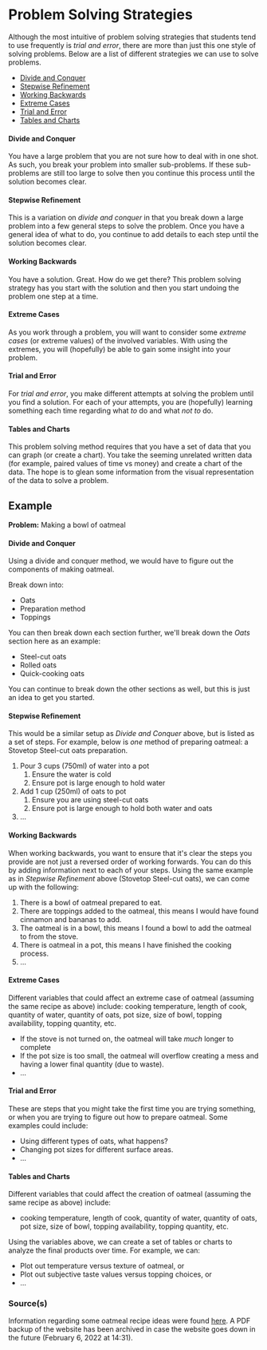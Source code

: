 # Problem Solving Strategies

Although the most intuitive of problem solving strategies that students tend to use frequently is _trial and error_, there are more than just this one style of solving problems.  Below are a list of different strategies we can use to solve problems.

* [Divide and Conquer](#divide-and-conquer)
* [Stepwise Refinement](#stepwise-refinement)
* [Working Backwards](#working-backwards)
* [Extreme Cases](#extreme-cases)
* [Trial and Error](#trial-and-error)
* [Tables and Charts](#tables-and-charts)

#### Divide and Conquer

You have a large problem that you are not sure how to deal with in one shot.  As such, you break your problem into smaller sub-problems.  If these sub-problems are still too large to solve then you continue this process until the solution becomes clear.

#### Stepwise Refinement

This is a variation on _divide and conquer_ in that you break down a large problem into a few general steps to solve the problem.  Once you have a general idea of what to do, you continue to add details to each step until the solution becomes clear.

#### Working Backwards

You have a solution.  Great.  How do we get there?  This problem solving strategy has you start with the solution and then you start undoing the problem one step at a time.

#### Extreme Cases

As you work through a problem, you will want to consider some _extreme cases_ (or extreme values) of the involved variables.  With using the extremes, you will (hopefully) be able to gain some insight into your problem.

#### Trial and Error

For _trial and error_, you make different attempts at solving the problem until you find a solution.  For each of your attempts, you are (hopefully) learning something each time regarding what _to_ do and what _not to_ do.

#### Tables and Charts

This problem solving method requires that you have a set of data that you can graph (or create a chart).  You take the seeming unrelated written data (for example, paired values of time vs money) and create a chart of the data.  The hope is to glean some information from the visual representation of the data to solve a problem.



## Example

**Problem:** Making a bowl of oatmeal

#### Divide and Conquer

Using a divide and conquer method, we would have to figure out the components of making oatmeal.

Break down into:

* Oats
* Preparation method
* Toppings

You can then break down each section further, we'll break down the _Oats_ section here as an example:

* Steel-cut oats
* Rolled oats
* Quick-cooking oats

You can continue to break down the other sections as well, but this is just an idea to get you started.



#### Stepwise Refinement

This would be a similar setup as _Divide and Conquer_ above, but is listed as a set of steps.  For example, below is _one_ method of preparing oatmeal: a Stovetop Steel-cut oats preparation.

1. Pour 3 cups (750ml) of water into a pot
   1. Ensure the water is cold
   2. Ensure pot is large enough to hold water
2. Add 1 cup (250ml) of oats to pot
   1. Ensure you are using steel-cut oats
   2. Ensure pot is large enough to hold both water and oats
3. ...



#### Working Backwards

When working backwards, you want to ensure that it's clear the steps you provide are not just a reversed order of working forwards. You can do this by adding information next to each of your steps.  Using the same example as in _Stepwise Refinement_ above (Stovetop Steel-cut oats), we can come up with the following:

1. There is a bowl of oatmeal prepared to eat.
2. There are toppings added to the oatmeal, this means I would have found cinnamon and bananas to add.
3. The oatmeal is in a bowl, this means I found a bowl to add the oatmeal to from the stove.
4. There is oatmeal in a pot, this means I have finished the cooking process.
5. ...



#### Extreme Cases

Different variables that could affect an extreme case of oatmeal (assuming the same recipe as above) include: cooking temperature, length of cook, quantity of water, quantity of oats, pot size, size of bowl, topping availability, topping quantity, etc.

* If the stove is not turned on, the oatmeal will take _much_ longer to complete
* If the pot size is too small, the oatmeal will overflow creating a mess and having a lower final quantity (due to waste).
* ...



#### Trial and Error

These are steps that you might take the first time you are trying something, or when you are trying to figure out how to prepare oatmeal.  Some examples could include:

* Using different types of oats, what happens?
* Changing pot sizes for different surface areas.
* ...



#### Tables and Charts

Different variables that could affect the creation of oatmeal (assuming the same recipe as above) include: 

* cooking temperature, length of cook, quantity of water, quantity of oats, pot size, size of bowl, topping availability, topping quantity, etc.

Using the variables above, we can create a set of tables or charts to analyze the final products over time. For example, we can:

* Plot out temperature versus texture of oatmeal, or 
* Plot out subjective taste values versus topping choices, or
* ...



### Source(s)

Information regarding some oatmeal recipe ideas were found [here](https://fitfoodiefinds.com/how-to-make-oatmeal/). A PDF backup of the website has been archived in case the website goes down in the future (February 6, 2022 at 14:31).